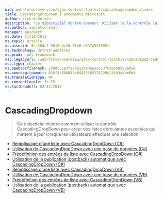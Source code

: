 ```yaml
---
uid: web-forms/overview/ajax-control-toolkit/cascadingdropdown/index
title: CascadingDropdown | Documents Microsoft
author: rick-anderson
description: "Ce didacticiel montre comment utiliser le le contrôle CascadingDropDown pour créer la liste déroulante connexe répertorie cette mise à jour lorsque les utilisateurs effectuer une sélection."
ms.author: aspnetcontent
manager: wpickett
ms.date: 11/14/2011
ms.topic: article
ms.assetid: 5cc304e2-0013-4c26-8fe6-e897a533809f
ms.technology: dotnet-webforms
ms.prod: .net-framework
msc.legacyurl: /web-forms/overview/ajax-control-toolkit/cascadingdropdown
msc.type: chapter
ms.openlocfilehash: 200dc5ce3f27b5123edea2ac63f0a86b8502605d
ms.sourcegitcommit: 016f4d58663bcd442930227022de23fb3abee0b3
ms.translationtype: MT
ms.contentlocale: fr-FR
ms.lasthandoff: 02/12/2018
---
```

<a name="cascadingdropdown"></a>CascadingDropdown
====================
> Ce didacticiel montre comment utiliser le contrôle CascadingDropDown pour créer des listes déroulantes associées qui mettent à jour lorsque les utilisateurs effectuer une sélection.


- [Remplissage d’une liste avec CascadingDropDown (C#)](filling-a-list-using-cascadingdropdown-cs.md)
- [Utilisation de CascadingDropDown avec une base de données (C#)](using-cascadingdropdown-with-a-database-cs.md)
- [Prédéfinition des entrées de liste avec CascadingDropDown (C#)](presetting-list-entries-with-cascadingdropdown-cs.md)
- [Utilisation de la publication (postback) automatique avec CascadingDropDown (C#)](using-auto-postback-with-cascadingdropdown-cs.md)
- [Remplissage d’une liste avec CascadingDropDown (VB)](filling-a-list-using-cascadingdropdown-vb.md)
- [Utilisation de CascadingDropDown avec une base de données (VB)](using-cascadingdropdown-with-a-database-vb.md)
- [Prédéfinition des entrées de liste avec CascadingDropDown (VB)](presetting-list-entries-with-cascadingdropdown-vb.md)
- [Utilisation de la publication (postback) automatique avec CascadingDropDown (VB)](using-auto-postback-with-cascadingdropdown-vb.md)
